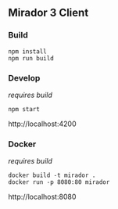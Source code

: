 ## Mirador 3 Client

### Build

```
npm install
npm run build
```

### Develop

*requires build*

```
npm start
```

http://localhost:4200

### Docker

*requires build*

```
docker build -t mirador .
docker run -p 8080:80 mirador
```

http://localhost:8080
